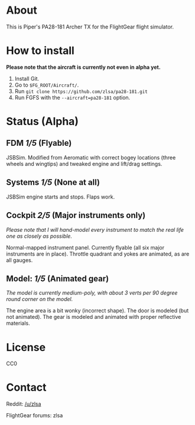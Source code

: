 # About

This is Piper's PA28-181 Archer TX for the FlightGear flight
simulator.

# How to install

__Please note that the aircraft is currently not even in alpha yet.__

1. Install Git.
2. Go to `$FG_ROOT/Aircraft/`.
3. Run `git clone https://github.com/zlsa/pa28-181.git`
4. Run FGFS with the `--aircraft=pa28-181` option.

# Status (Alpha)

## FDM _1/5_ (Flyable)

JSBSim. Modified from Aeromatic with correct bogey locations (three
wheels and wingtips) and tweaked engine and lift/drag settings.

## Systems _1/5_ (None at all)

JSBSim engine starts and stops. Flaps work.

## Cockpit _2/5_ (Major instruments only)

_Please note that I will hand-model every instrument to match the real
life one as closely as possible._

Normal-mapped instrument panel. Currently flyable (all six major instruments are in place). Throttle
quadrant and yokes are animated, as are all gauges.

## Model: _1/5_ (Animated gear)

_The model is currently medium-poly, with about 3 verts per 90 degree
round corner on the model._

The engine area is a bit wonky (incorrect shape). The door is modeled
(but not animated). The gear is modeled and animated with proper reflective materials.

# License

CC0

# Contact

Reddit: [/u/zlsa](http://www.reddit.com/u/zlsa)

FlightGear forums: zlsa
